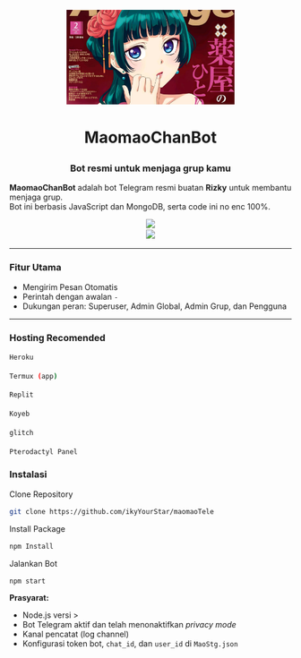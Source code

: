 <p align="center">
  <img src="https://raw.githubusercontent.com/ikyYourStar/maomaoTele/refs/heads/main/img/main.png" width="300"/>
</p>

# <p align="center">MaomaoChanBot

### <p align="center">Bot resmi untuk menjaga grup kamu

**MaomaoChanBot** adalah bot Telegram resmi buatan **Rizky** untuk membantu menjaga grup.  
Bot ini berbasis JavaScript dan MongoDB, serta code ini no enc 100%.

<p align="center">
  <a href="https://t.me/MaomaoChanBot">
    <img src="https://img.shields.io/badge/Maomao Telegram-2CA5E0?style=for-the-badge&logo=telegram&logoColor=white" />
  </a>
  <br/>
  <a href="https://t.me/ikystarboy">
    <img src="https://img.shields.io/badge/Owner Telegram-2CA5E0?style=for-the-badge&logo=telegram&logoColor=white" />
  </a>
</p>

---

### Fitur Utama

- Mengirim Pesan Otomatis
- Perintah dengan awalan `-`
- Dukungan peran: Superuser, Admin Global, Admin Grup, dan Pengguna

---
### Hosting Recomended
 ```bash
 Heroku    
 
 Termux (app)
 
 Replit    
 
 Koyeb
 
 glitch    
 
 Pterodactyl Panel
```
### Instalasi
Clone Repository
```bash
git clone https://github.com/ikyYourStar/maomaoTele
```
Install Package
```bash
npm Install
```
Jalankan Bot
```bash
npm start
```
**Prasyarat:**  
- Node.js versi >   
- Bot Telegram aktif dan telah menonaktifkan *privacy mode*  
- Kanal pencatat (log channel)  
- Konfigurasi token bot, `chat_id`, dan `user_id` di `MaoStg.json`